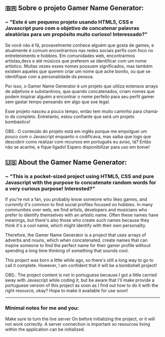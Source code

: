 ## 🇧🇷 Sobre o projeto Gamer Name Generator:

### ~ "Este é um pequeno projeto usando HTML5, CSS e Javascript puro com o objetivo de concatenar palavras aleatórias para um propósito muito curioso! Interessado?"

Se você não é fã, provavelmente conhece alguém que gosta de games, e atualmente é comum encontrarmos nas redes sociais perfis com foco no entretenimento e hobbies. Em comunidades web, encontrarmos artistas,devs e até músicos que preferem se identificar com um nome artístico. Muitas vezes esses nomes possuem significados, mas também existem aqueles que querem criar um nome que ache bonito, ou que se identifique com a personalidade da pessoa.

Por isso, o Gamer Name Generator é um projeto que utiliza extensos arrays de adjetivos e substantivos, que quando concatenados, criam nomes que podem inspirar alguém a encontrar o nome perfeito para seu perfil gamer sem gastar tempo pensando em algo que soe legal.

Esse projeto nasceu a pouco tempo, então tem muito caminho para chamá-lo de completo. Entretanto, estou confiante que será um projeto bombástico!

OBS.: O conteúdo do projeto está em inglês porque me empolguei um pouco com o Javascript enquanto o codificava, mas saiba que logo que descobrir como realizar com recursos em português eu aviso, tá? Então não se acanhe, e fique ligado! Espero disponibilizar para uso em breve!


## 🇺🇸 About the Gamer Name Generator:

### ~ "This is a pocket-sized project using HTML5, CSS and pure Javascript with the purpose to concatenate random words for a very curious purpose! Interested?"

If you're not a fan, you probably know someone who likes games, and currently it's common to find social profiles focused on hobbies. In many communities over web, we find artists, developers and musicians who prefer to identify themselves with an artistic name. Often these names have meanings, but there's also those who create such names because they think it's a cool name, which might identify with their own personality.

Therefore, the Gamer Name Generator is a project that uses arrays of adverbs and nouns, which when concatenated, create names that can inspire someone to find the perfect name for their gamer profile without spending a long time thinking of something that sounds cool.

This project was born a little while ago, so there's still a long way to go to call it complete. However, I am confident that it will be a bombshell project!

OBS.: The project content is not in portuguese because I got a little carried away with Javascript while coding it, but be aware that I'll make provide a portuguese version of this project as soon as I find out how to do it with the right resource, okay? Hope to make it available for use soon!


---

### Minimal notes for me and you:
Make sure to turn the live server On before initializing the project, or it will not work correctly.
A server connection is important so resources living within the application can be initialized.